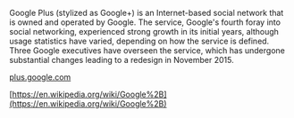 Google Plus (stylized as Google+) is an Internet-based social network that is owned and operated by Google.The service, Google's fourth foray into social networking, experienced strong growth in its initial years, although usage statistics have varied, depending on how the service is defined. Three Google executives have overseen the service, which has undergone substantial changes leading to a redesign in November 2015.  
[plus.google.com](plus.google.com)  
[https://en.wikipedia.org/wiki/Google%2B](https://en.wikipedia.org/wiki/Google%2B)